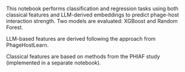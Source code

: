 This notebook performs classification and regression tasks using both classical features and LLM-derived embeddings to predict phage-host interaction strength. Two models are evaluated: XGBoost and Random Forest.

LLM-based features are derived following the approach from PhageHostLearn.

Classical features are based on methods from the PHIAF study (implemented in a separate notebook).

